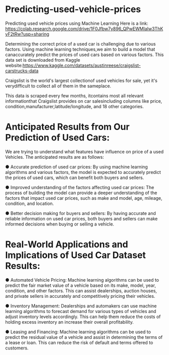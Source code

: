 # Predicting-used-vehicle-prices
Predicting used vehicle prices using Machine Learning
Here is a link: https://colab.research.google.com/drive/1F0Jfbw7y896_QPwEWMlaIw3ThKvF2tRw?usp=sharing

Determining the correct price of a used car is challenging due to various factors. Using machine learning techniques,we aim to build a model that canaccurately predict the prices of used cars based on various factors.
This data set is downloaded from Kaggle website:https://www.kaggle.com/datasets/austinreese/craigslist-carstrucks-data

Craigslist is the world's largest collectionof used vehicles for sale, yet it's verydifficult to collect all of them in the sameplace.

This data is scraped every few months, itcontains most all relevant informationthat Craigslist provides on car salesincluding columns like price, condition,manufacturer,latitude/longitude, and 18 other categories.

# Anticipated Results from Our Prediction of Used Cars:
We are trying to understand what features have influence on price of a used Vehicles. The anticipated results are as follows:

● Accurate prediction of used car prices: By using machine learning algorithms and various factors, the model is expected to accurately predict the prices of used cars, which can benefit both buyers and sellers.

● Improved understanding of the factors affecting used car prices: The process of building the model can provide a deeper understanding of the factors that impact used car prices, such as make and model, age, mileage, condition, and location.

● Better decision making for buyers and sellers: By having accurate and reliable information on used car prices, both buyers and sellers can make informed decisions when buying or selling a vehicle.

# Real-World Applications and Implications of Used Car Dataset Results:

● Automated Vehicle Pricing: Machine learning algorithms can be used to predict the fair market value of a vehicle based on its make, model, year, condition, and other factors. This can assist dealerships, auction houses, and private sellers in accurately and competitively pricing their vehicles.

● Inventory Management: Dealerships and automakers can use machine learning algorithms to forecast demand for various types of vehicles and adjust inventory levels
accordingly. This can help them reduce the costs of holding excess inventory an increase their overall profitability.

● Leasing and Financing: Machine learning algorithms can be used to predict the residual value of a vehicle and assist in determining the terms of a lease or loan. This can reduce the risk of default and terms offered to customers.


